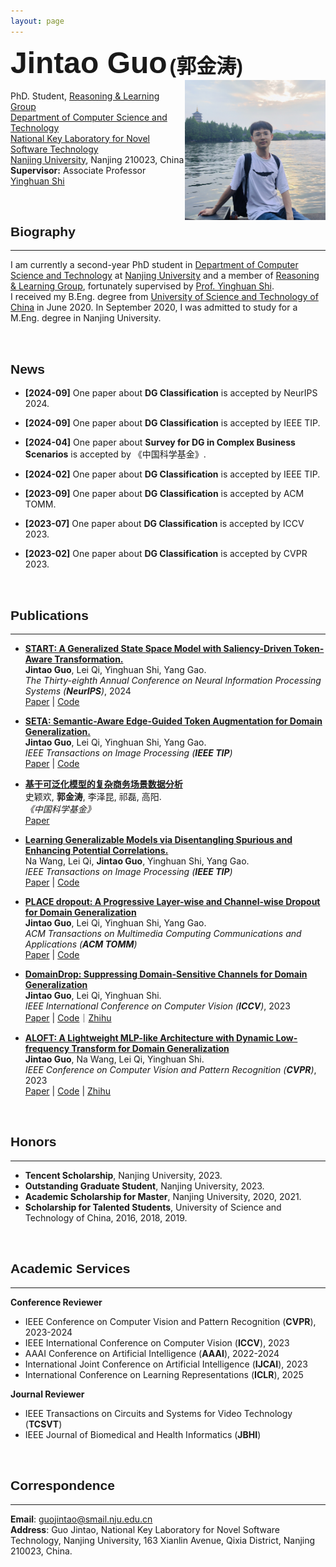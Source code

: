 ```yaml
---
layout: page
---
```



<!-- <font face="kai" size=7><b>郭金涛</b></font>    -->
<font size=7 face="Arial"><b>Jintao Guo</b></font> <font size=6 face="Arial"><b>(郭金涛)</b></font>\
<img align="right" src="./jintao_p5.jpg" width = "225"/>\
PhD. Student, [Reasoning & Learning Group](https://cs.nju.edu.cn/rl/index.htm) \
[Department of Computer Science and Technology](https://cs.nju.edu.cn/main.htm) \
[National Key Laboratory for Novel Software Technology](http://keysoftlab.nju.edu.cn/) \
[Nanjing University](https://www.nju.edu.cn/), Nanjing 210023, China \
**Supervisor:** Associate Professor [Yinghuan Shi](https://cs.nju.edu.cn/shiyh/index.htm) 

<!-- [Email](guojintao@smail.nju.edu.cn) | [Google Scholar](https://scholar.google.com/citations?user=K4lrdKc_YLUC) | [Github](https://github.com/lingeringlight) -->

<br />

## <font face="Arial"><b>Biography</b></font>
<!-- ## Biography -->
- - -
I am currently a second-year PhD student in [Department of Computer Science and Technology](https://cs.nju.edu.cn/main.htm) at [Nanjing University](https://www.nju.edu.cn/) and a member of [Reasoning & Learning Group](https://cs.nju.edu.cn/rl/index.htm), fortunately supervised by [Prof. Yinghuan Shi](https://cs.nju.edu.cn/shiyh/index.htm). \
I received my B.Eng. degree from [University of Science and Technology of China](https://www.ustc.edu.cn/) in June 2020. In September 2020, I was admitted to study for a M.Eng. degree in Nanjing University.

<br />

<!--
## <font face="Arial"><b>Research Interests</b></font>
My current research focuses on Computer Vision and Domain Generalization.
<br />
-->

## <font face="Arial"><b>News</b></font>
+ **[2024-09]** One paper about **DG Classification** is accepted by NeurIPS 2024.

+ **[2024-09]** One paper about **DG Classification** is accepted by IEEE TIP.

+ **[2024-04]** One paper about **Survey for DG in Complex Business Scenarios** is accepted by 《中国科学基金》.

+ **[2024-02]** One paper about **DG Classification** is accepted by IEEE TIP.

+ **[2023-09]** One paper about **DG Classification** is accepted by ACM TOMM.

+ **[2023-07]** One paper about **DG Classification** is accepted by ICCV 2023.

+ **[2023-02]** One paper about **DG Classification** is accepted by CVPR 2023.

<br />

## <font face="Arial"><b>Publications</b></font>
<!-- ## Publications -->
- - -
<!-- <img align="right" src="./ALOFT.jpg" width = "32%"/> -->

+ **[START: A Generalized State Space Model with Saliency-Driven Token-Aware Transformation.](https://lingeringlight.github.io/)** \
**Jintao Guo**, Lei Qi, Yinghuan Shi, Yang Gao. \
_The Thirty-eighth Annual Conference on Neural Information Processing Systems (**NeurIPS**)_, 2024 \
[Paper](https://lingeringlight.github.io/) | [Code](https://lingeringlight.github.io/)

+ **[SETA: Semantic-Aware Edge-Guided Token Augmentation for Domain Generalization.](https://arxiv.org/abs/2403.11792)** \
**Jintao Guo**, Lei Qi, Yinghuan Shi, Yang Gao. \
_IEEE Transactions on Image Processing (**IEEE TIP**)_ \
[Paper](https://arxiv.org/abs/2403.11792) | [Code](https://github.com/lingeringlight/SETA)

+ **[基于可泛化模型的复杂商务场景数据分析](https://lingeringlight.github.io/)** \
史颖欢, **郭金涛**, 李泽昆, 祁磊, 高阳. \
_《中国科学基金》_ \
[Paper](https://lingeringlight.github.io/)

+ **[Learning Generalizable Models via Disentangling Spurious and Enhancing Potential Correlations.](https://arxiv.org/abs/2401.05752)** \
Na Wang, Lei Qi, **Jintao Guo**, Yinghuan Shi, Yang Gao. \
_IEEE Transactions on Image Processing (**IEEE TIP**)_ \
[Paper](https://arxiv.org/abs/2401.05752) | [Code](https://github.com/RubyHoho/DGeneralization/)

+ **[PLACE dropout: A Progressive Layer-wise and Channel-wise Dropout for Domain Generalization](https://arxiv.org/abs/2112.03676)** \
**Jintao Guo**, Lei Qi, Yinghuan Shi, Yang Gao. \
_ACM Transactions on Multimedia Computing Communications and Applications (**ACM TOMM**)_ \
[Paper](https://arxiv.org/abs/2112.03676) | [Code](https://github.com/lingeringlight/PLACEdropout/)

+ **[DomainDrop: Suppressing Domain-Sensitive Channels for Domain Generalization](https://lingeringlight.github.io/)** \
**Jintao Guo**, Lei Qi, Yinghuan Shi. \
_IEEE International Conference on Computer Vision (**ICCV**)_, 2023 \
[Paper](https://arxiv.org/abs/2308.10285) | [Code](https://github.com/lingeringlight/DomainDrop/)｜[Zhihu](https://zhuanlan.zhihu.com/p/652198004)

+ **[ALOFT: A Lightweight MLP-like Architecture with Dynamic Low-frequency Transform for Domain Generalization](https://arxiv.org/abs/2303.11674)** \
**Jintao Guo**, Na Wang, Lei Qi, Yinghuan Shi. \
_IEEE Conference on Computer Vision and Pattern Recognition (**CVPR**)_, 2023 \
[Paper](https://arxiv.org/abs/2303.11674) | [Code](https://github.com/lingeringlight/ALOFT/) | [Zhihu](https://zhuanlan.zhihu.com/p/624598279)

<br />

## <font face="Arial"><b>Honors</b></font>
<!-- ## Honors -->
- - -
+ **Tencent Scholarship**, Nanjing University, 2023.
+ **Outstanding Graduate Student**, Nanjing University, 2023.
+ **Academic Scholarship for Master**, Nanjing University, 2020, 2021.
+ **Scholarship for Talented Students**, University of Science and Technology of China, 2016, 2018, 2019.

<br />

## <font face="Arial"><b>Academic Services</b></font>
<!-- ## Academic Services -->
- - -
**Conference Reviewer**
+ IEEE Conference on Computer Vision and Pattern Recognition (**CVPR**), 2023-2024
+ IEEE International Conference on Computer Vision (**ICCV**), 2023
+ AAAI Conference on Artificial Intelligence (**AAAI**), 2022-2024
+ International Joint Conference on Artificial Intelligence (**IJCAI**), 2023
+ International Conference on Learning Representations (**ICLR**), 2025


**Journal Reviewer**
+ IEEE Transactions on Circuits and Systems for Video Technology (**TCSVT**)
+ IEEE Journal of Biomedical and Health Informatics (**JBHI**)

<br />

## <font face="Arial"><b>Correspondence</b></font>
<!-- ## Correspondence -->
- - -

**Email**: guojintao@smail.nju.edu.cn \
**Address**: Guo Jintao, National Key Laboratory for Novel Software Technology, Nanjing University, 163 Xianlin Avenue, Qixia District, Nanjing 210023, China. 

